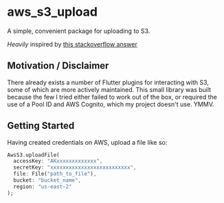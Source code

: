 # aws_s3_upload

A simple, convenient package for uploading to S3.

_Heavily_ inspired by [this stackoverflow answer](https://stackoverflow.com/a/54983831/2330228)

## Motivation / Disclaimer

There already exists a number of Flutter plugins for interacting with S3, some of which are more actively maintained. This small library was built because the few I tried either failed to work out of the box, or required the use of a Pool ID and AWS Cognito, which my project doesn't use. YMMV. 

## Getting Started

Having created credentials on AWS, upload a file like so:
```dart
AwsS3.uploadFile(
  accessKey: "AKxxxxxxxxxxxxx",
  secretKey: "xxxxxxxxxxxxxxxxxxxxxxxxxx",
  file: File("path_to_file"),
  bucket: "bucket_name",
  region: "us-east-2"
);
```